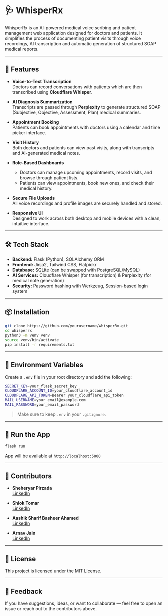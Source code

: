 # 🩺 WhisperRx

WhisperRx is an AI-powered medical voice scribing and patient management web application designed for doctors and patients. It simplifies the process of documenting patient visits through voice recordings, AI transcription and automatic generation of structured SOAP medical reports.

---
## 🚀 Features

- **Voice-to-Text Transcription**  
  Doctors can record conversations with patients which are then transcribed using **Cloudflare Whisper**.

- **AI Diagnosis Summarization**  
  Transcripts are passed through **Perplexity** to generate structured SOAP (Subjective, Objective, Assessment, Plan) medical summaries.

- **Appointment Booking**  
  Patients can book appointments with doctors using a calendar and time picker interface.

- **Visit History**  
  Both doctors and patients can view past visits, along with transcripts and AI-generated medical notes.

- **Role-Based Dashboards**  
  - Doctors can manage upcoming appointments, record visits, and browse through patient lists.
  - Patients can view appointments, book new ones, and check their medical history.

- **Secure File Uploads**  
  All voice recordings and profile images are securely handled and stored.

- **Responsive UI**  
  Designed to work across both desktop and mobile devices with a clean, intuitive interface.

---

## 🛠️ Tech Stack

- **Backend:** Flask (Python), SQLAlchemy ORM  
- **Frontend:** Jinja2, Tailwind CSS, Flatpickr  
- **Database:** SQLite (can be swapped with PostgreSQL/MySQL)  
- **AI Services:** Cloudflare Whisper (for transcription) & Perplexity (for medical note generation)  
- **Security:** Password hashing with Werkzeug, Session-based login system

---
## 📦 Installation

```bash
git clone https://github.com/yourusername/whisperRx.git
cd whisperrx
python3 -m venv venv
source venv/bin/activate
pip install -r requirements.txt
```

---

## 🔐 Environment Variables

Create a `.env` file in your root directory and add the following:

```bash
SECRET_KEY=your_flask_secret_key
CLOUDFLARE_ACCOUNT_ID=your_cloudflare_account_id
CLOUDFLARE_API_TOKEN=Bearer your_cloudflare_api_token
MAIL_USERNAME=your_email@example.com
MAIL_PASSWORD=your_email_password
```

> Make sure to keep `.env` in your `.gitignore`.

---

## 🧪 Run the App

```bash
flask run
```

App will be available at `http://localhost:5000`

---

## 👥 Contributors


- **Sheheryar Pirzada**  
  [LinkedIn](https://www.linkedin.com/in/peersahab/)

- **Shlok Tomar**  
  [LinkedIn](https://www.linkedin.com/in/shlok-tomar/)

- **Aashik Sharif Basheer Ahamed**  
  [LinkedIn](https://www.linkedin.com/in/aashiksharif/)

- **Arnav Jain**  
  [LinkedIn](https://www.linkedin.com/in/reacharnav/)


---

## 📄 License

This project is licensed under the MIT License.

---

## 💬 Feedback

If you have suggestions, ideas, or want to collaborate — feel free to open an issue or reach out to the contributors above.

